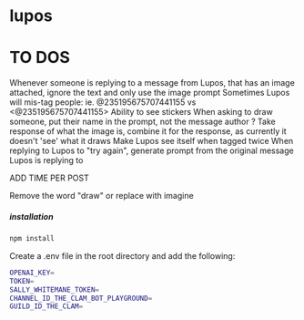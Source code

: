 # lupos

# TO DOS
Whenever someone is replying to a message from Lupos, that has an image attached, ignore the text and only use the image prompt
Sometimes Lupos will mis-tag people: ie. @235195675707441155 vs <@235195675707441155>
Ability to see stickers
When asking to draw someone, put their name in the prompt, not the message author ?
Take response of what the image is, combine it for the response, as currently it doesn't 'see' what it draws
Make Lupos see itself when tagged twice
When replying to Lupos to "try again", generate prompt from the original message Lupos is replying to

ADD TIME PER POST


Remove the word "draw" or replace with imagine

##### installation
```bash
npm install
```

Create a .env file in the root directory and add the following:
```bash
OPENAI_KEY=
TOKEN=
SALLY_WHITEMANE_TOKEN=
CHANNEL_ID_THE_CLAM_BOT_PLAYGROUND=
GUILD_ID_THE_CLAM=
```
